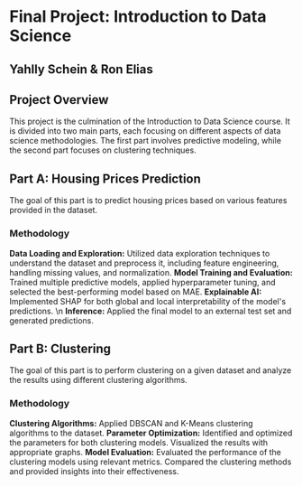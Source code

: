 # Final Project: Introduction to Data Science

## Yahlly Schein & Ron Elias

## Project Overview
This project is the culmination of the Introduction to Data Science course. It is divided into two main parts, each focusing on different aspects of data science methodologies. 
The first part involves predictive modeling, while the second part focuses on clustering techniques.

## Part A: Housing Prices Prediction
The goal of this part is to predict housing prices based on various features provided in the dataset.

### Methodology
**Data Loading and Exploration:** Utilized data exploration techniques to understand the dataset and preprocess it, including feature engineering, handling missing values, and normalization.
**Model Training and Evaluation:** Trained multiple predictive models, applied hyperparameter tuning, and selected the best-performing model based on MAE.
**Explainable AI:** Implemented SHAP for both global and local interpretability of the model's predictions. \n
**Inference:** Applied the final model to an external test set and generated predictions.



## Part B: Clustering
The goal of this part is to perform clustering on a given dataset and analyze the results using different clustering algorithms.

### Methodology
**Clustering Algorithms:** Applied DBSCAN and K-Means clustering algorithms to the dataset.
**Parameter Optimization:** Identified and optimized the parameters for both clustering models. Visualized the results with appropriate graphs.
**Model Evaluation:** Evaluated the performance of the clustering models using relevant metrics. Compared the clustering methods and provided insights into their effectiveness.

